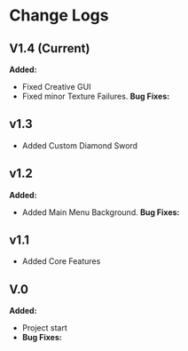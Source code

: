 # Change Logs

## V1.4 (Current)
**Added:**
- Fixed Creative GUI
- Fixed minor Texture Failures.
**Bug Fixes:**
## v1.3
- Added Custom Diamond Sword

## v1.2
**Added:**
- Added Main Menu Background.
**Bug Fixes:**

## v1.1
- Added Core Features
## V.0
**Added:**
- Project start
- **Bug Fixes:**

